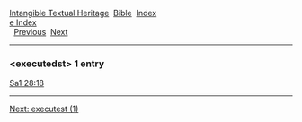 [Intangible Textual Heritage](../../index)  [Bible](../index) 
[Index](index)   
[e Index](_e_)  
  [Previous](c03963)  [Next](c03965) 

------------------------------------------------------------------------

### &lt;executedst&gt; 1 entry

[Sa1 28:18](../kjv/sa1028.htm#018)  

------------------------------------------------------------------------

[Next: executest (1)](c03965)
